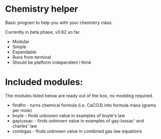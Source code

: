 # Chemistry helper
Basic program to help you with your chemistry class. 

Currently in beta phase, v0.62 so far.

* Modular
* Simple
* Expandable
* Runs from terminal
* Should be platform independent i think

# Included modules:
The modules listed below are ready out of the box, no modding required.
* findfm - turns chemical formula (i.e. CaCO3) into formula mass (grams per mole)
* boyle - finds unknown value in examples of boyle's law 
* gaylussac - finds unknown value in examples of gay-lussac' and charles' law 
* combgas - finds unknown value in combined gas law equations
